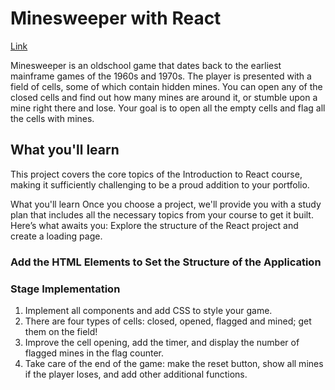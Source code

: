 # Minesweeper with React

[Link](https://hyperskill.org/projects/108)

Minesweeper is an oldschool game that dates back to the earliest mainframe games of the 1960s and 1970s. The player is presented with a field of cells, some of which contain hidden mines. You can open any of the closed cells and find out how many mines are around it, or stumble upon a mine right there and lose. Your goal is to open all the empty cells and flag all the cells with mines.

## What you'll learn

This project covers the core topics of the Introduction to React course, making it sufficiently challenging to be a proud addition to your portfolio.

What you'll learn
Once you choose a project, we'll provide you with a study plan that includes all the necessary topics from your course to get it built. Here’s what awaits you:
Explore the structure of the React project and create a loading page.

### Add the HTML Elements to Set the Structure of the Application
### Stage Implementation

1. Implement all components and add CSS to style your game.
2. There are four types of cells: closed, opened, flagged and mined; get them on the field!
3. Improve the cell opening, add the timer, and display the number of flagged mines in the flag counter.
4. Take care of the end of the game: make the reset button, show all mines if the player loses, and add other additional functions.
